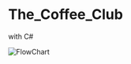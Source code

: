 # The_Coffee_Club
with C#

![FlowChart](https://user-images.githubusercontent.com/94585325/147847073-a8a00088-6669-4adb-982f-abeb983e8517.png)
